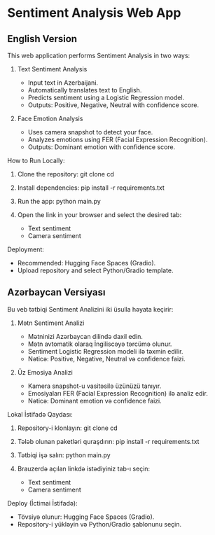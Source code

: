 Sentiment Analysis Web App
=========================

English Version
---------------

This web application performs Sentiment Analysis in two ways:

1. Text Sentiment Analysis
   - Input text in Azerbaijani.
   - Automatically translates text to English.
   - Predicts sentiment using a Logistic Regression model.
   - Outputs: Positive, Negative, Neutral with confidence score.

2. Face Emotion Analysis
   - Uses camera snapshot to detect your face.
   - Analyzes emotions using FER (Facial Expression Recognition).
   - Outputs: Dominant emotion with confidence score.

How to Run Locally:
1. Clone the repository:
   git clone <your-repo-url>
   cd <your-repo-folder>

2. Install dependencies:
   pip install -r requirements.txt

3. Run the app:
   python main.py

4. Open the link in your browser and select the desired tab:
   - Text sentiment
   - Camera sentiment

Deployment:
- Recommended: Hugging Face Spaces (Gradio).
- Upload repository and select Python/Gradio template.


Azərbaycan Versiyası
-------------------

Bu veb tətbiqi Sentiment Analizini iki üsulla həyata keçirir:

1. Mətn Sentiment Analizi
   - Mətninizi Azərbaycan dilində daxil edin.
   - Mətn avtomatik olaraq İngiliscəyə tərcümə olunur.
   - Sentiment Logistic Regression modeli ilə təxmin edilir.
   - Nəticə: Positive, Negative, Neutral və confidence faizi.

2. Üz Emosiya Analizi
   - Kamera snapshot-u vasitəsilə üzünüzü tanıyır.
   - Emosiyaları FER (Facial Expression Recognition) ilə analiz edir.
   - Nəticə: Dominant emotion və confidence faizi.

Lokal İstifadə Qaydası:
1. Repository-i klonlayın:
   git clone <repo-link>
   cd <repo-folder>

2. Tələb olunan paketləri quraşdırın:
   pip install -r requirements.txt

3. Tətbiqi işə salın:
   python main.py

4. Brauzerdə açılan linkdə istədiyiniz tab-ı seçin:
   - Text sentiment
   - Camera sentiment

Deploy (İctimai İstifadə):
- Tövsiyə olunur: Hugging Face Spaces (Gradio).
- Repository-i yükləyin və Python/Gradio şablonunu seçin.
